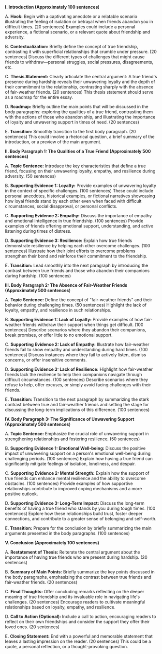 **I. Introduction (Approximately 100 sentences)**

   A. **Hook:** Begin with a captivating anecdote or a relatable scenario illustrating the feeling of isolation or betrayal when friends abandon you in difficult times.  (20 sentences)  Examples could include a personal experience, a fictional scenario, or a relevant quote about friendship and adversity.

   B. **Contextualization:** Briefly define the concept of true friendship, contrasting it with superficial relationships that crumble under pressure. (20 sentences)  Discuss the different types of challenges that might cause friends to withdraw—personal struggles, social pressures, disagreements, etc.

   C. **Thesis Statement:**  Clearly articulate the central argument: A true friend's presence during hardship reveals their unwavering loyalty and the depth of their commitment to the relationship, contrasting sharply with the absence of fair-weather friends. (20 sentences) This thesis statement should serve as a roadmap for the entire essay.

   D. **Roadmap:** Briefly outline the main points that will be discussed in the body paragraphs: exploring the qualities of a true friend, contrasting them with the actions of those who abandon ship, and illustrating the importance of loyalty and unwavering support in times of need. (20 sentences)

   E. **Transition:** Smoothly transition to the first body paragraph. (20 sentences) This could involve a rhetorical question, a brief summary of the introduction, or a preview of the main argument.


**II. Body Paragraph 1: The Qualities of a True Friend (Approximately 500 sentences)**

   A. **Topic Sentence:**  Introduce the key characteristics that define a true friend, focusing on their unwavering loyalty, empathy, and resilience during adversity. (50 sentences)

   B. **Supporting Evidence 1: Loyalty:** Provide examples of unwavering loyalty in the context of specific challenges. (100 sentences) These could include personal anecdotes, historical examples, or fictional narratives showcasing how loyal friends stand by each other even when faced with difficult circumstances, social disapproval, or personal conflicts.

   C. **Supporting Evidence 2: Empathy:** Discuss the importance of empathy and emotional intelligence in true friendship. (100 sentences) Provide examples of friends offering emotional support, understanding, and active listening during times of distress.

   D. **Supporting Evidence 3: Resilience:** Explain how true friends demonstrate resilience by helping each other overcome challenges. (100 sentences) Illustrate how their joint efforts to overcome problems strengthen their bond and reinforce their commitment to the friendship.

   E. **Transition:**  Lead smoothly into the next paragraph by introducing the contrast between true friends and those who abandon their companions during hardship. (100 sentences)


**III. Body Paragraph 2: The Absence of Fair-Weather Friends (Approximately 500 sentences)**

   A. **Topic Sentence:** Define the concept of "fair-weather friends" and their behavior during challenging times. (50 sentences)  Highlight the lack of loyalty, empathy, and resilience in such relationships.

   B. **Supporting Evidence 1: Lack of Loyalty:** Provide examples of how fair-weather friends withdraw their support when things get difficult. (100 sentences) Describe scenarios where they abandon their companions, break promises, or offer little to no emotional support.

   C. **Supporting Evidence 2: Lack of Empathy:** Illustrate how fair-weather friends fail to show empathy and understanding during hard times. (100 sentences) Discuss instances where they fail to actively listen, dismiss concerns, or offer insensitive comments.

   D. **Supporting Evidence 3: Lack of Resilience:** Highlight how fair-weather friends lack the resilience to help their companions navigate through difficult circumstances. (100 sentences)  Describe scenarios where they refuse to help, offer excuses, or simply avoid facing challenges with their friends.

   E. **Transition:**  Transition to the next paragraph by summarizing the stark contrast between true and fair-weather friends and setting the stage for discussing the long-term implications of this difference. (100 sentences)


**IV. Body Paragraph 3: The Significance of Unwavering Support (Approximately 500 sentences)**

   A. **Topic Sentence:**  Emphasize the crucial role of unwavering support in strengthening relationships and fostering resilience. (50 sentences)

   B. **Supporting Evidence 1: Emotional Well-being:**  Discuss the positive impact of unwavering support on a person's emotional well-being during challenging periods. (100 sentences)  Explain how having a true friend can significantly mitigate feelings of isolation, loneliness, and despair.

   C. **Supporting Evidence 2: Mental Strength:** Explain how the support of true friends can enhance mental resilience and the ability to overcome obstacles. (100 sentences) Provide examples of how supportive relationships contribute to improved coping mechanisms and a more positive outlook.

   D. **Supporting Evidence 3: Long-Term Impact:**  Discuss the long-term benefits of having a true friend who stands by you during tough times. (100 sentences)  Explore how these relationships build trust, foster deeper connections, and contribute to a greater sense of belonging and self-worth.

   E. **Transition:**  Prepare for the conclusion by briefly summarizing the main arguments presented in the body paragraphs. (100 sentences)


**V. Conclusion (Approximately 100 sentences)**

   A. **Restatement of Thesis:**  Reiterate the central argument about the importance of having true friends who are present during hardship. (20 sentences)

   B. **Summary of Main Points:**  Briefly summarize the key points discussed in the body paragraphs, emphasizing the contrast between true friends and fair-weather friends. (20 sentences)

   C. **Final Thoughts:**  Offer concluding remarks reflecting on the deeper meaning of true friendship and its invaluable role in navigating life's challenges. (20 sentences)  Encourage readers to cultivate meaningful relationships based on loyalty, empathy, and resilience.

   D. **Call to Action (Optional):**  Include a call to action, encouraging readers to reflect on their own friendships and consider the support they offer their loved ones. (20 sentences)

   E. **Closing Statement:**  End with a powerful and memorable statement that leaves a lasting impression on the reader. (20 sentences)  This could be a quote, a personal reflection, or a thought-provoking question.